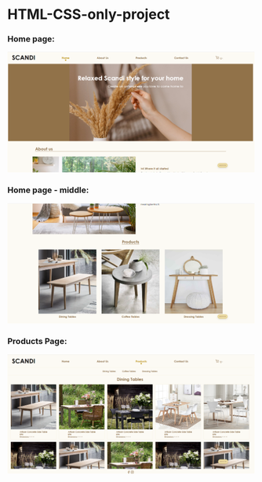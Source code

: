# HTML-CSS-only-project
### Home page:

![Homepage](SCANDI-html-css-project-homepage1.png)

### Home page - middle:
![Homepage](SCANDI-html-css-project-homepage-middle1.png)

### Products Page:
![Homepage](SCANDI-html-css-project-products-page1.png)

